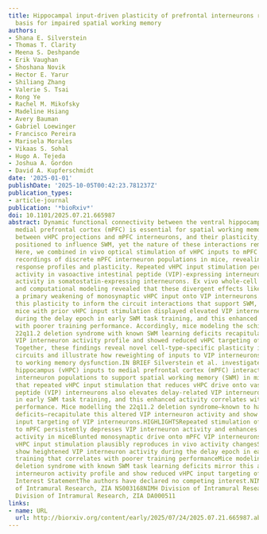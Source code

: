 ```yaml
---
title: Hippocampal input-driven plasticity of prefrontal interneurons reveals a circuit
  basis for impaired spatial working memory
authors:
- Shana E. Silverstein
- Thomas T. Clarity
- Meena S. Deshpande
- Erik Vaughan
- Shoshana Novik
- Hector E. Yarur
- Shiliang Zhang
- Valerie S. Tsai
- Rong Ye
- Rachel M. Mikofsky
- Madeline Hsiang
- Avery Bauman
- Gabriel Loewinger
- Francisco Pereira
- Marisela Morales
- Vikaas S. Sohal
- Hugo A. Tejeda
- Joshua A. Gordon
- David A. Kupferschmidt
date: '2025-01-01'
publishDate: '2025-10-05T00:42:23.781237Z'
publication_types:
- article-journal
publication: '*bioRxiv*'
doi: 10.1101/2025.07.21.665987
abstract: Dynamic functional connectivity between the ventral hippocampus (vHPC) and
  medial prefrontal cortex (mPFC) is essential for spatial working memory (SWM). Interactions
  between vHPC projections and mPFC interneurons, and their plasticity, are uniquely
  positioned to influence SWM, yet the nature of these interactions remains unclear.
  Here, we combined in vivo optical stimulation of vHPC inputs to mPFC with calcium
  recordings of discrete mPFC interneuron populations in mice, revealing class-specific
  response profiles and plasticity. Repeated vHPC input stimulation persistently depressed
  activity in vasoactive intestinal peptide (VIP)-expressing interneurons and potentiated
  activity in somatostatin-expressing interneurons. Ex vivo whole-cell electrophysiology
  and computational modeling revealed that these divergent effects likely arise from
  a primary weakening of monosynaptic vHPC input onto VIP interneurons. Leveraging
  this plasticity to inform the circuit interactions that support SWM, we found that
  mice with prior vHPC input stimulation displayed elevated VIP interneuron activity
  during the delay epoch in early SWM task training, and this enhanced activity correlated
  with poorer training performance. Accordingly, mice modeling the schizophrenia-predisposing
  22q11.2 deletion syndrome with known SWM learning deficits recapitulated this aberrant
  VIP interneuron activity profile and showed reduced vHPC targeting of mPFC VIP interneurons.
  Together, these findings reveal novel cell-type-specific plasticity in cognition-supporting
  circuits and illustrate how reweighting of inputs to VIP interneurons may contribute
  to working memory dysfunction.IN BRIEF Silverstein et al. investigated how ventral
  hippocampus (vHPC) inputs to medial prefrontal cortex (mPFC) interact with mPFC
  interneuron populations to support spatial working memory (SWM) in mice. They show
  that repeated vHPC input stimulation that reduces vHPC drive onto vasoactive intestinal
  peptide (VIP) interneurons also elevates delay-related VIP interneuron activity
  in early SWM task training, and this enhanced activity correlates with poorer training
  performance. Mice modelling the 22q11.2 deletion syndrome—known to have SWM learning
  deficits—recapitulate this altered VIP interneuron activity and show reduced vHPC
  input targeting of VIP interneurons.HIGHLIGHTSRepeated stimulation of vHPC inputs
  to mPFC persistently depresses VIP interneuron activity and enhances SST interneuron
  activity in miceBlunted monosynaptic drive onto mPFC VIP interneurons by repeated
  vHPC input stimulation plausibly reproduces in vivo activity changesStimulated mice
  show heightened VIP interneuron activity during the delay epoch in early SWM task
  training that correlates with poorer training performanceMice modeling the 22q11.2
  deletion syndrome with known SWM task learning deficits mirror this aberrant VIP
  interneuron activity profile and show reduced vHPC input targeting of VIP interneuronsCompeting
  Interest StatementThe authors have declared no competing interest.NINDS Division
  of Intramural Research, ZIA NS003168NIMH Division of Intramural Research, ZIA MH002970NIDA
  Division of Intramural Research, ZIA DA000511
links:
- name: URL
  url: http://biorxiv.org/content/early/2025/07/24/2025.07.21.665987.abstract
---
```

